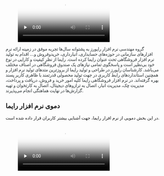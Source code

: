 
<div class="wp-block-media-text alignwide is-stacked-on-mobile"><figure class="wp-block-media-text__media"><video preload="none" poster="https://files.raymasoft.com/RaymaStory.jpeg?1" controls="" src="https://files.raymasoft.com/PublicVideo/Tizer.mp4"></video></figure><div class="wp-block-media-text__content">
<p class="has-text-align-left has-text-color has-small-font-size" style="color:#63686a"><strong>گروه مهندسی نرم افزار رایورز به پشتوانه سال‌ها تجربه موفق در زمینه ارائه نرم افزار‌های سازمانی در حوزه‌های حسابداری، انبارداری، خریدوفروش و… اقدام به تولید نرم افزار فروشگاهی تحت عنوان رایما کرده است. رایما از نظر کیفیت و کارایی در نوع خود بی‌نظیر است و پاسخگوی تمامی نیازهای یک صندوق فروشگاهی در اصناف مختلف می‌باشد. کارشناسان رایورز در طراحی و تولید رایما از بروزترین متد‌های تولید نرم افزار و همچنین استاندارد‌های رابط کاربری در جهت تولید محصولی قدرتمند با ظاهری کاربر پسند بهره گرفته‌اند. در نرم افزار فروشگاهی رایما کلیه امور‌&nbsp;خرید و فروش، دریافت و پرداخت، مدیریت چک، مدیریت انبار، اتصال به ترازو‌های دیجیتال، اتصال به کارتخوان و تهیه گزارش‌ها در نهایت هماهنگی انجام می‌پذیرند.</strong></p>
</div></div>

## **دموی نرم افزار رایما**

<p class="has-text-align-center">در این بخش دمویی از نرم افزار رایما، جهت آشنایی بیشتر کاربران قرار داده شده است.</p>

<figure class="wp-block-video"><video preload="none" poster="https://files.raymasoft.com/Demo.jpeg?1" controls="" src="https://files.raymasoft.com/PublicVideo/DemoRayma.mp4"></video></figure>